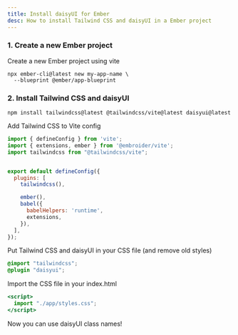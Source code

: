 ```yaml
---
title: Install daisyUI for Ember
desc: How to install Tailwind CSS and daisyUI in a Ember project
---
```


<script>
  import Translate from "$components/Translate.svelte"
</script>

### 1. Create a new Ember project

Create a new Ember project using vite

```sh:Terminal
npx ember-cli@latest new my-app-name \
  --blueprint @ember/app-blueprint
```

### 2. Install Tailwind CSS and daisyUI

```sh:Terminal
npm install tailwindcss@latest @tailwindcss/vite@latest daisyui@latest
```

Add Tailwind CSS to Vite config

```js:vite.config.js
import { defineConfig } from 'vite';
import { extensions, ember } from '@embroider/vite';
import tailwindcss from "@tailwindcss/vite";


export default defineConfig({
  plugins: [
    tailwindcss(),

    ember(),
    babel({
      babelHelpers: 'runtime',
      extensions,
    }),
  ],
});

```

Put Tailwind CSS and daisyUI in your CSS file (and remove old styles)
  
```postcss:app/styles.css
@import "tailwindcss";
@plugin "daisyui";
```

Import the CSS file in your index.html 
```html:index.html
<script>
  import "./app/styles.css";
</script>
```

Now you can use daisyUI class names!
